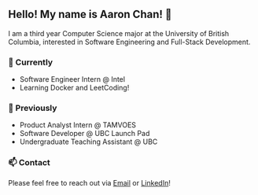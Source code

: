 ## Hello! My name is Aaron Chan! 👋

I am a third year Computer Science major at the University of British Columbia, interested in Software Engineering and Full-Stack Development.

### 🔧 Currently
- Software Engineer Intern @ Intel
- Learning Docker and LeetCoding!

### 🚀 Previously
- Product Analyst Intern @ TAMVOES
- Software Developer @ UBC Launch Pad
- Undergraduate Teaching Assistant @ UBC

### 📫 Contact
Please feel free to reach out via [Email](mailto:aaronkaichan@gmail.com) or [LinkedIn](https://www.linkedin.com/in/aaronkaicheechan/)!
